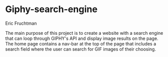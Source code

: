 # Giphy-search-engine

Eric Fruchtman

The main purpose of this project is to create a website with a search engine that can loop through GIPHY's API and display image results on the page. 
The home page contains a nav-bar at the top of the page that includes a search field where the user can search for GIF images of their choosing.
